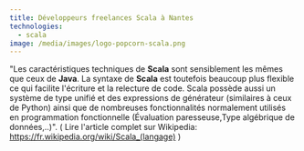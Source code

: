```yaml
---
title: Développeurs freelances Scala à Nantes
technologies:
  - scala
image: /media/images/logo-popcorn-scala.png
---
```


"Les caractéristiques techniques de **Scala** sont sensiblement les mêmes que ceux de **Java**. La syntaxe de **Scala**
est toutefois beaucoup plus flexible ce qui facilite l'écriture et la relecture de code. Scala possède aussi un système
de type unifié et des expressions de générateur (similaires à ceux de Python) ainsi que de nombreuses fonctionnalités
normalement utilisés en programmation fonctionnelle (Évaluation paresseuse,Type algébrique de données,..)". ( Lire
l'article complet sur Wikipedia: https://fr.wikipedia.org/wiki/Scala_(langage) )
